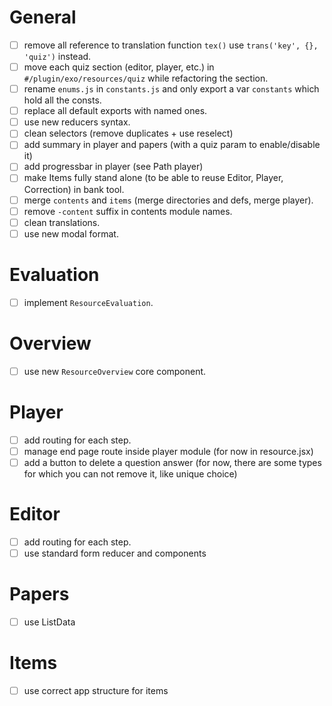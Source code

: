 
# General
- [ ] remove all reference to translation function `tex()` use `trans('key', {}, 'quiz')` instead.
- [ ] move each quiz section (editor, player, etc.) in `#/plugin/exo/resources/quiz` while refactoring the section.
- [ ] rename `enums.js` in `constants.js` and only export a var `constants` which hold all the consts.
- [ ] replace all default exports with named ones.
- [ ] use new reducers syntax.
- [ ] clean selectors (remove duplicates + use reselect)
- [ ] add summary in player and papers (with a quiz param to enable/disable it)
- [ ] add progressbar in player (see Path player)
- [ ] make Items fully stand alone (to be able to reuse Editor, Player, Correction) in bank tool.
- [ ] merge `contents` and `items` (merge directories and defs, merge player).
- [ ] remove `-content` suffix in contents module names.
- [ ] clean translations.
- [ ] use new modal format.

# Evaluation
- [ ] implement `ResourceEvaluation`.

# Overview
- [ ] use new `ResourceOverview` core component.

# Player
- [ ] add routing for each step.
- [ ] manage end page route inside player module (for now in resource.jsx)
- [ ] add a button to delete a question answer (for now, there are some types for which you can not remove it, like unique choice)

# Editor
- [ ] add routing for each step.
- [ ] use standard form reducer and components

# Papers
- [ ] use ListData

# Items
- [ ] use correct app structure for items